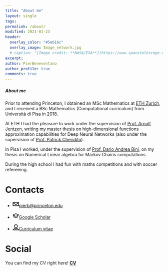 ```yaml
---
title: "About me"
layout: single
tags:
permalink: /about/
modified: 2021-01-23
header:
  overlay_color: "#5e616c"
  overlay_image: Image_network.jpg
  # caption: "[Image credit: **NASA/ESA**](https://www.spacetelescope.org/images/heic0515a/)"
excerpt: 
author: PierBeneventano
author_profile: true
comments: true
---
```



<H5>About me</H5>
                        
Prior to attending Princeton, I obtained an MSc Mathematics at <a href="https://math.ethz.ch/" class="links">ETH Zurich</a>, and I received a BSc Mathematics (Computational curriculum) from Università di Pisa in 2018.
                        
At ETH I had the pleasure to work under the supervision of <a href="https://scholar.google.de/citations?user=fymm-XQAAAAJ&hl=en" class="links">Prof. Arnulf Jentzen</a>, writing my master thesis on high-dimensional functions approximation capabilities for Deep Neural Networks (also under the supervision of <a href="https://people.math.ethz.ch/~patrickc/" class="links">Prof. Patrick Cheridito</a>).

In Pisa I worked, under the supervision of <a href="https://scholar.google.com/citations?user=lbtyxsMAAAAJ&hl=en" class="links">Prof. Dario Andrea Bini</a>, on my thesis on Numerical Linear algebra for Markov Chains computations. <br>

During the high school I had fun with maths competitions and with soccer refereeing.

# Contacts
- <img height="20" width="20" src="./assets/icons/mail.svg" />pierb@princeton.edu

- <img height="20" width="20" src="./assets/icons/graduation.svg" /><a href="https://scholar.google.com/citations?user=spL439oAAAAJ&hl=en">Google Scholar</a>

- <img height="20" width="20" src="./assets/icons/user.svg" /><a href="https://pierbeneventano.github.io/CV/CV_Beneventano.pdf">Curriculum vitae</a>

# Social
<!--  <a href="https://www.facebook.com/PierBene"><span
                  class="social-icon fa fa-facebook"></span></a> -->
<a href="https://twitter.com/PierBeneventano"><span
                  class="social-icon fa fa-twitter"></span></a> 
<a href="https://www.linkedin.com/in/pierbeneventano/"><span
                  class="social-icon fa fa-linkedin"></span></a>
<!--  <a href="https://www.instagram.com/pierbene96/"><span
                  class="social-icon fa fa-instagram"></span></a> -->
<a href="https://join.skype.com/invite/kobWyHxDkzse"><span
                  class="social-icon fa fa-skype"></span></a>



You can find my CV right here!
 <b> <a href="https://pierbeneventano.github.io/CV/CV_Beneventano.pdf" target="_blank">CV</a> </b> 
